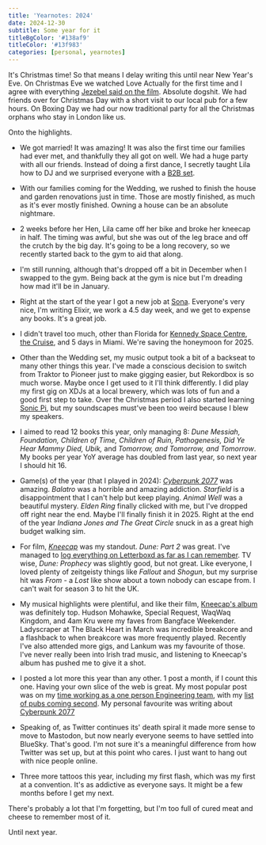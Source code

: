 ```yaml
---
title: 'Yearnotes: 2024'
date: 2024-12-30
subtitle: Some year for it
titleBgColor: '#138af9'
titleColor: '#13f983'
categories: [personal, yearnotes]
---
```


It's Christmas time! So that means I delay writing this until near New Year's Eve. On Christmas Eve we watched Love Actually for the first time and I agree with everything [Jezebel said on the film](https://www.jezebel.com/i-rewatched-love-actually-and-am-here-to-ruin-it-for-al-1485136388). Absolute dogshit. We had friends over for Christmas Day with a short visit to our local pub for a few hours. On Boxing Day we had our now traditional party for all the Christmas orphans who stay in London like us.

Onto the highlights.

- We got married! It was amazing! It was also the first time our families had ever met, and thankfully they all got on well. We had a huge party with all our friends. Instead of doing a first dance, I secretly taught Lila how to DJ and we surprised everyone with a [B2B set](https://soundcloud.com/syntax-terror-exe/dj-just-married-b2b-with-secret-special-guest).

- With our families coming for the Wedding, we rushed to finish the house and garden renovations just in time. Those are mostly finished, as much as it's ever mostly finished. Owning a house can be an absolute nightmare.

- 2 weeks before her Hen, Lila came off her bike and broke her kneecap in half. The timing was awful, but she was out of the leg brace and off the crutch by the big day. It's going to be a long recovery, so we recently started back to the gym to aid that along.

- I'm still running, although that's dropped off a bit in December when I swapped to the gym. Being back at the gym is nice but I'm dreading how mad it'll be in January.

- Right at the start of the year I got a new job at [Sona](https://www.getsona.com/). Everyone's very nice, I'm writing Elixir, we work a 4.5 day week, and we get to expense any books. It's a great job.

- I didn't travel too much, other than Florida for [Kennedy Space Centre](/blog/kennedy-space-center), [the Cruise](/blog/cruisenotes), and 5 days in Miami. We're saving the honeymoon for 2025.

- Other than the Wedding set, my music output took a bit of a backseat to many other things this year. I've made a conscious decision to switch from Traktor to Pioneer just to make gigging easier, but Rekordbox is so much worse. Maybe once I get used to it I'll think differently. I did play my first gig on XDJs at a local brewery, which was lots of fun and a good first step to take. Over the Christmas period I also started learning [Sonic Pi](https://sonic-pi.net/), but my soundscapes must've been too weird because I blew my speakers.

- I aimed to read 12 books this year, only managing 8: _Dune Messiah, Foundation, Children of Time, Children of Ruin, Pathogenesis, Did Ye Hear Mammy Died, Ubik,_ and _Tomorrow, and Tomorrow, and Tomorrow_. My books per year YoY average has doubled from last year, so next year I should hit 16.

- Game(s) of the year (that I played in 2024): [_Cyberpunk 2077_](/blog/i-heart-night-city) was amazing. _Balatro_ was a horrible and amazing addiction. _Starfield_ is a disappointment that I can't help but keep playing. _Animal Well_ was a beautiful mystery. _Elden Ring_ finally clicked with me, but I've dropped off right near the end. Maybe I'll finally finish it in 2025. Right at the end of the year _Indiana Jones and The Great Circle_ snuck in as a great high budget walking sim.

- For film, [_Kneecap_](/blog/kneecap-and-the-importance-of-stories) was my standout. _Dune: Part 2_ was great. I've managed to [log everything on Letterboxd as far as I can remember](https://letterboxd.com/tommyp/films/diary/). TV wise, _Dune: Prophecy_ was slightly good, but not great. Like everyone, I loved plenty of zeitgeisty things like _Fallout_ and _Shogun_, but my surprise hit was _From_ - a _Lost_ like show about a town nobody can escape from. I can't wait for season 3 to hit the UK.

- My musical highlights were plentiful, and like their film, [Kneecap's album](https://open.spotify.com/album/6Wt3uI8G0yhXSvC0jAl9Cg?si=N2GLtsydSGqE4p7eTJWCag) was definitely top. Hudson Mohawke, Special Request, WaqWaq Kingdom, and 4am Kru were my faves from Bangface Weekender. Ladyscraper at The Black Heart in March was incredible breakcore and a flashback to when breakcore was more frequently played. Recently I've also attended more gigs, and Lankum was my favourite of those. I've never really been into Irish trad music, and listening to Kneecap's album has pushed me to give it a shot.

- I posted a lot more this year than any other. 1 post a month, if I count this one. Having your own slice of the web is great. My most popular post was on my [time working as a one person Engineering team](https://www.tommyp.org/blog/tales-from-a-solo-dev), with my [list of pubs coming second](https://www.tommyp.org/blog/my-best-pubs-in-london). My personal favourite was writing about [Cyberpunk 2077](https://www.tommyp.org/blog/i-love-night-city)

- Speaking of, as Twitter continues its' death spiral it made more sense to move to Mastodon, but now nearly everyone seems to have settled into BlueSky. That's good. I'm not sure it's a meaningful difference from how Twitter was set up, but at this point who cares. I just want to hang out with nice people online.

- Three more tattoos this year, including my first flash, which was my first at a convention. It's as addictive as everyone says. It might be a few months before I get my next.

There's probably a lot that I'm forgetting, but I'm too full of cured meat and cheese to remember most of it.

Until next year.
